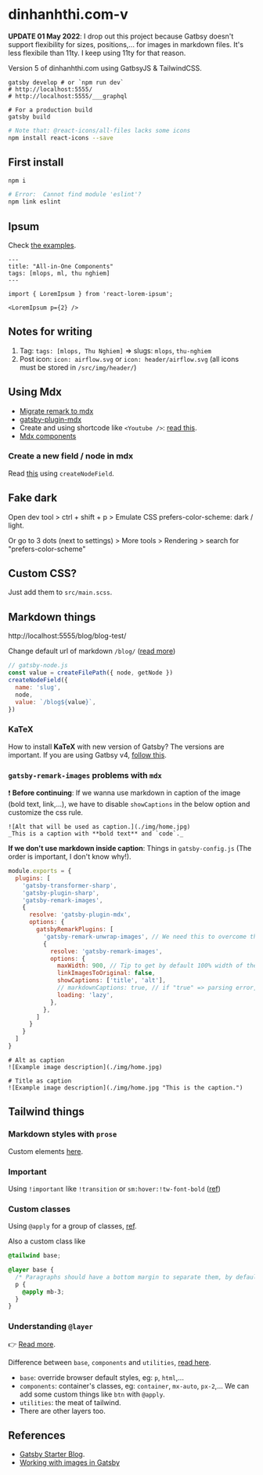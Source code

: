 # dinhanhthi.com-v

**UPDATE 01 May 2022**: I drop out this project because Gatbsy doesn't support flexibility for sizes, positions,... for images in markdown files. It's less flexibile than 11ty. I keep using 11ty for that reason.

Version 5 of dinhanhthi.com using GatbsyJS & TailwindCSS.

```
gatsby develop # or `npm run dev`
# http://localhost:5555/
# http://localhost:5555/___graphql

# For a production build
gatsby build
```

```bash
# Note that: @react-icons/all-files lacks some icons
npm install react-icons --save
```

## First install

```bash
npm i

# Error:  Cannot find module 'eslint'?
npm link eslint
```

## Ipsum

Check [the examples](https://github.com/fatihtelis/react-lorem-ipsum).

```
---
title: "All-in-One Components"
tags: [mlops, ml, thu nghiem]
---

import { LoremIpsum } from 'react-lorem-ipsum';

<LoremIpsum p={2} />
```

## Notes for writing

1. Tag: `tags: [mlops, Thu Nghiem]` => slugs: `mlops`, `thu-nghiem`
2. Post icon: `icon: airflow.svg` or `icon: header/airflow.svg` (all icons must be stored in `/src/img/header/`)

## Using Mdx

- [Migrate remark to mdx](https://www.gatsbyjs.com/docs/how-to/routing/migrate-remark-to-mdx/)
- [gatsby-plugin-mdx](https://www.gatsbyjs.com/plugins/gatsby-plugin-mdx/)
- Create and using shortcode like `<Youtube />`: [read this](https://www.gatsbyjs.com/docs/how-to/routing/migrate-remark-to-mdx/).
- [Mdx components](https://mdxjs.com/table-of-components/)

### Create a new field / node in mdx

Read [this](https://www.gatsbyjs.com/docs/reference/config-files/actions/#createNodeField) using `createNodeField`.

## Fake dark

Open dev tool > ctrl + shift + p > Emulate CSS prefers-color-scheme: dark / light.

Or go to 3 dots (next to settings) > More tools > Rendering > search for "prefers-color-scheme"

## Custom CSS?

Just add them to `src/main.scss`.

## Markdown things

http://localhost:5555/blog/blog-test/

Change default url of markdown `/blog/` ([read more](https://www.gatsbyjs.com/plugins/gatsby-source-filesystem/?=files#createfilepath))

```js
// gatsby-node.js
const value = createFilePath({ node, getNode })
createNodeField({
  name: 'slug',
  node,
  value: `/blog${value}`,
})
```

### KaTeX

How to install **KaTeX** with new version of Gatsby? The versions are important. If you are using Gatbsy v4, [follow this](https://github.com/gatsbyjs/gatsby/issues/21866#issuecomment-1063668178).


### `gatsby-remark-images` problems with `mdx`

❗ **Before continuing**: If we wanna use markdown in caption of the image (bold text, link,...), we have to disable `showCaptions` in the below option and customize the css rule.

```
![Alt that will be used as caption.](./img/home.jpg)
_This is a caption with **bold text** and `code`._
```

**If we don't use markdown inside caption**: Things in `gatsby-config.js` (The order is important, I don't know why!).

```js
module.exports = {
  plugins: [
    'gatsby-transformer-sharp',
    'gatsby-plugin-sharp',
    'gatsby-remark-images',
    {
      resolve: 'gatsby-plugin-mdx',
      options: {
        gatsbyRemarkPlugins: [
          'gatsby-remark-unwrap-images', // We need this to overcome the err <figcaption> cannot inside <p>
          {
            resolve: 'gatsby-remark-images',
            options: {
              maxWidth: 900, // Tip to get by default 100% width of the container
              linkImagesToOriginal: false,
              showCaptions: ['title', 'alt'],
              // markdownCaptions: true, // if "true" => parsing error, I don't know why???
              loading: 'lazy',
            },
          },
        ]
      }
    }
  ]
}
```

```
# Alt as caption
![Example image description](./img/home.jpg)

# Title as caption
![Example image description](./img/home.jpg "This is the caption.")
```


## Tailwind things

### Markdown styles with `prose`

Custom elements [here](https://tailwindcss.com/docs/typography-plugin#adapting-to-dark-mode).

### Important
Using `!important` like `!transition` or `sm:hover:!tw-font-bold` ([ref](https://v2.tailwindcss.com/docs/just-in-time-mode#built-in-important-modifier))

### Custom classes

Using `@apply` for a group of classes, [ref](https://tailwindcss.com/docs/reusing-styles#extracting-classes-with-apply).

Also a custom class like

```css
@tailwind base;

@layer base {
  /* Paragraphs should have a bottom margin to separate them, by default. */
  p {
    @apply mb-3;
  }
}
```

### Understanding `@layer`

👉 [Read more](https://tailwindcss.com/docs/functions-and-directives#layer).

Difference between `base`, `components` and `utilities`, [read here](https://darkghosthunter.medium.com/tailwind-the-base-the-components-and-the-utilities-a81137c52534).

- `base`: override browser default styles, eg: `p`, `html`,...
- `components`: container's classes, eg: `container`, `mx-auto`, `px-2`,... We can add some custom things like `btn` with `@apply`.
- `utilities`: the meat of tailwind.
- There are other layers too.

## References

- [Gatsby Starter Blog](https://github.com/gatsbyjs/gatsby-starter-blog).
- [Working with images in Gatsby](https://dnlytras.com/blog/gatsby-images/)
